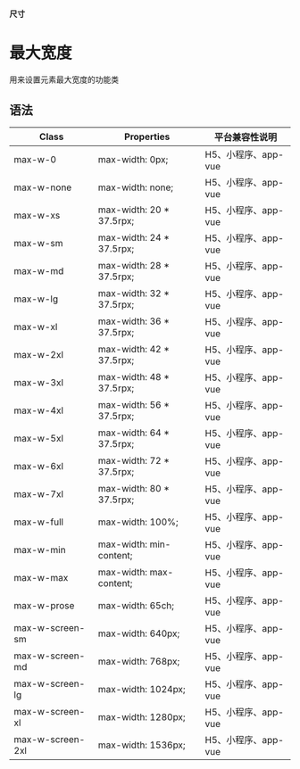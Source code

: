 #### <span class="text-lg text-gray-500 font-normal">尺寸</span>

<div class="w-screen"></div>

# 最大宽度
<a-typography-text>
    用来设置元素最大宽度的功能类
</a-typography-text>

<CssPrefix />

## 语法
| Class | Properties | 平台兼容性说明
| --- | --- | ---
| <a-link status="success">max-w-0</a-link> | <a-link>max-width: 0px;</a-link> | H5、小程序、app-vue
| <a-link status="success">max-w-none</a-link> | <a-link>max-width: none;</a-link> | H5、小程序、app-vue
| <a-link status="success">max-w-xs</a-link> | <a-link>max-width: 20 * 37.5rpx;</a-link> | H5、小程序、app-vue
| <a-link status="success">max-w-sm</a-link> | <a-link>max-width: 24 * 37.5rpx;</a-link> | H5、小程序、app-vue
| <a-link status="success">max-w-md</a-link> | <a-link>max-width: 28 * 37.5rpx;</a-link> | H5、小程序、app-vue
| <a-link status="success">max-w-lg</a-link> | <a-link>max-width: 32 * 37.5rpx;</a-link> | H5、小程序、app-vue
| <a-link status="success">max-w-xl</a-link> | <a-link>max-width: 36 * 37.5rpx;</a-link> | H5、小程序、app-vue
| <a-link status="success">max-w-2xl</a-link> | <a-link>max-width: 42 * 37.5rpx;</a-link> | H5、小程序、app-vue
| <a-link status="success">max-w-3xl</a-link> | <a-link>max-width: 48 * 37.5rpx;</a-link> | H5、小程序、app-vue
| <a-link status="success">max-w-4xl</a-link> | <a-link>max-width: 56 * 37.5rpx;</a-link> | H5、小程序、app-vue
| <a-link status="success">max-w-5xl</a-link> | <a-link>max-width: 64 * 37.5rpx;</a-link> | H5、小程序、app-vue
| <a-link status="success">max-w-6xl</a-link> | <a-link>max-width: 72 * 37.5rpx;</a-link> | H5、小程序、app-vue
| <a-link status="success">max-w-7xl</a-link> | <a-link>max-width: 80 * 37.5rpx;</a-link> | H5、小程序、app-vue
| <a-link status="success">max-w-full</a-link> | <a-link>max-width: 100%;</a-link> | H5、小程序、app-vue
| <a-link status="success">max-w-min</a-link> | <a-link>max-width: min-content;</a-link> | H5、小程序、app-vue
| <a-link status="success">max-w-max</a-link> | <a-link>max-width: max-content;</a-link> | H5、小程序、app-vue
| <a-link status="success">max-w-prose</a-link> | <a-link>max-width: 65ch;</a-link> | H5、小程序、app-vue
| <a-link status="success">max-w-screen-sm</a-link> | <a-link>max-width: 640px;</a-link> | H5、小程序、app-vue
| <a-link status="success">max-w-screen-md</a-link> | <a-link>max-width: 768px;</a-link> | H5、小程序、app-vue
| <a-link status="success">max-w-screen-lg</a-link> | <a-link>max-width: 1024px;</a-link> | H5、小程序、app-vue
| <a-link status="success">max-w-screen-xl</a-link> | <a-link>max-width: 1280px;</a-link> | H5、小程序、app-vue
| <a-link status="success">max-w-screen-2xl</a-link> | <a-link>max-width: 1536px;</a-link> | H5、小程序、app-vue